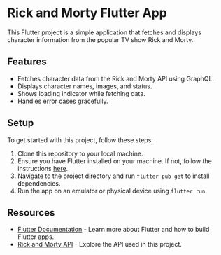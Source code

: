 # Rick and Morty Flutter App

This Flutter project is a simple application that fetches and displays character information from the popular TV show Rick and Morty.

## Features

- Fetches character data from the Rick and Morty API using GraphQL.
- Displays character names, images, and status.
- Shows loading indicator while fetching data.
- Handles error cases gracefully.

## Setup

To get started with this project, follow these steps:

1. Clone this repository to your local machine.
2. Ensure you have Flutter installed on your machine. If not, follow the instructions [here](https://flutter.dev/docs/get-started/install).
3. Navigate to the project directory and run `flutter pub get` to install dependencies.
4. Run the app on an emulator or physical device using `flutter run`.

## Resources

- [Flutter Documentation](https://docs.flutter.dev/) - Learn more about Flutter and how to build Flutter apps.
- [Rick and Morty API](https://rickandmortyapi.com/graphql) - Explore the API used in this project.

